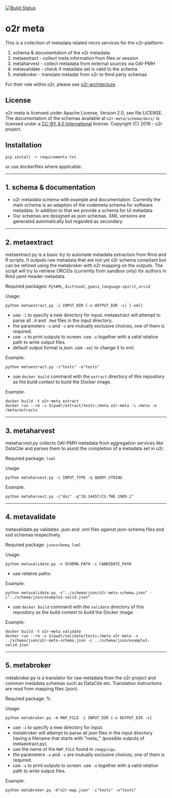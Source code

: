 [![Build Status](https://travis-ci.org/o2r-project/o2r-meta.svg?branch=master)](https://travis-ci.org/o2r-project/o2r-meta)

# o2r meta

This is a collection of metadata related micro services for the o2r-platform:

1. schema & documentation of the o2r metadata
2. metaextract - collect meta information from files or session
3. metaharvest - collect metadata from external sources via OAI-PMH
4. metavalidate - check if metadata set is valid to the schema
5. metabroker - translate metadat from o2r to third party schemas

For their role within o2r, please see [o2r-architecture](https://github.com/o2r-project/architecture).

## License

o2r-meta is licensed under Apache License, Version 2.0, see file LICENSE.
The documentation of the schemas available at ```o2r-meta/schema/docs/``` is licensed under a [CC-BY 4.0 International](https://creativecommons.org/licenses/by/4.0/) license.
Copyright (C) 2016 - o2r project.


## Installation

    pip install -r requirements.txt

or use dockerfiles where applicable.

---

## 1. schema & documentation

+ o2r metadata schema with example and documentation. Currently the main schema is an adaption of the codemeta schema for software metadata. In addition to that we provide a schema for UI metadata
+ Our schemas are designed as json schemas. XML versions are generated automatically but regarded as secondary.


---


## 2. metaextract

metaextract.py is a basic try to automate metadata extraction from Rmd and R scripts. It outputs raw metadata that are not yet o2r schema compliant but can be refined using the metabroker with o2r mapping on the outputs. The script will try to retrieve ORCiDs (currently from sandbox only) for authors in Rmd yaml-header metadata.

Required packages: ```PyYAML```, ```dicttoxml```, ```guess_language-spirit```, ```orcid```

Usage:

    python metaextract.py -i INPUT_DIR [-o OUTPUT_DIR -s] [-xml]


+ use ```-i``` to specify a new directory for input. metaextract will attempt to parse all ```.R``` and ```.Rmd``` files in the input directory.
+ the parameters ```-o``` and ```-s``` are mutually exclusive choices, one of them is required.
+ use ```-s``` to print outputs to screen. use ```-o``` together with a valid relative path to write output files. 
+ default output format is _json_. use ```-xml``` to change it to _xml_.


Example:

    python metaextract.py -i"tests" -o"tests"


+ use ```docker build``` command with the ```extract``` directory of this repository as the build context to build the Docker image.

Example:

    docker build -t o2r-meta extract
    docker run --rm -v $(pwd)/extract/tests:/meta o2r-meta -i /meta -o /meta/extracts

---

## 3. metaharvest

metaharvest.py collects OAI-PMH metadata from aggregation services like DataCite and parses them to assist the completion of a metadata set in o2r.

Required package: ```lxml```

Usage:

    python metaharvest.py -i INPUT_TYPE -q QUERY_STRING


Example:

    python metaharvest.py -i"doi" -q"10.14457/CU.THE.1989.1"

---


## 4. metavalidate

metavalidate.py validates .json and .xml files against json-schema files and xsd schemas respectively.

Required package: ```jsonschema```, ```lxml```

Usage:

    python metavalidate.py -s SCHEMA_PATH -c CANDIDATE_PATH

+ use relative paths.

Example:

    python metavalidate.py -s"../schema/json/o2r-meta-schema.json" -c"../schema/json/example1-valid.json"

+ use ```docker build``` command with the ```validate``` directory of this repository as the build context to build the Docker image.

Example:

    docker build -t o2r-meta validate
    docker run --rm -v $(pwd)/validate/tests:/meta o2r-meta -s ../schema/json/o2r-meta-schema.json -c ../schema/json/example1-valid.json

---

## 5. metabroker

metabroker.py is a translator for raw metadata from the o2r project and common metadata schemas such as DataCite etc.
Translation instructions are read from mapping files (json).


Required package: %

Usage:

    python metabroker.py -m MAP_FILE -i INPUT_DIR [-o OUTPUT_DIR -s]

+ use ```-i``` to specify a new directory for input.
+ metabroker will attempt to parse all json files in the input directory having a filename that starts with "meta_" (possible outputs of metaextract.py).
+ use the name of the ```MAP_FILE``` found in ```/mappings```.
+ the parameters ```-o``` and ```-s``` are mutually exclusive choices, one of them is required.
+ use ```-s``` to print outputs to screen. use ```-o``` together with a valid relative path to write output files. 


Example:

    python metabroker.py -m"o2r-map.json" -i"tests" -o"tests"


